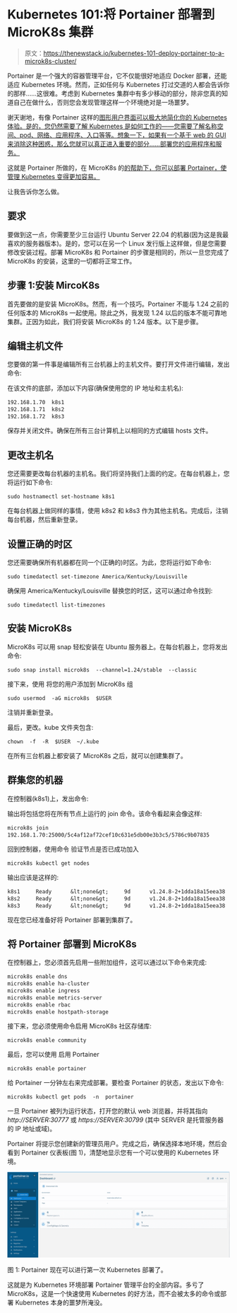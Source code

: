 # Kubernetes 101:将 Portainer 部署到 MicroK8s 集群

> 原文：<https://thenewstack.io/kubernetes-101-deploy-portainer-to-a-microk8s-cluster/>

Portainer 是一个强大的容器管理平台，它不仅能很好地适应 Docker 部署，还能适应 Kubernetes 环境。然而，正如任何与 Kubernetes 打过交道的人都会告诉你的那样……这很难。考虑到 Kubernetes 集群中有多少移动的部分，除非您真的知道自己在做什么，否则您会发现管理这样一个环境绝对是一场噩梦。

谢天谢地，有像 Portainer 这样的[图形用户界面可以极大地简化你的 Kubernetes 体验。是的，您仍然需要了解 Kubernetes 是如何工作的——您需要了解名称空间、pod、网络、应用程序、入口等等。想象一下，如果有一个基于 web 的 GUI 来消除这种困惑，那么您就可以真正进入重要的部分……部署您的应用程序和服务。](https://thenewstack.io/deploy-a-container-stack-in-portainer-from-a-github-repository/)

这就是 Portainer 所做的，在 MicroK8s 的[的帮助下，你可以部署 Portainer，使管理 Kubernetes 变得更加容易。](https://thenewstack.io/kubernetes-101-deploy-your-first-application-with-microk8s/)

让我告诉你怎么做。

## 要求

要做到这一点，你需要至少三台运行 Ubuntu Server 22.04 的机器(因为这是我最喜欢的服务器版本)。是的，您可以在另一个 Linux 发行版上这样做，但是您需要修改安装过程。部署 MicroK8s 和 Portainer 的步骤是相同的，所以一旦您完成了 MicroK8s 的安装，这里的一切都将正常工作。

## 步骤 1:安装 MircoK8s

首先要做的是安装 MicroK8s。然而，有一个技巧。Portainer 不能与 1.24 之前的任何版本的 MicroK8s 一起使用。除此之外，我发现 1.24 以后的版本不能可靠地集群。正因为如此，我们将安装 MicroK8s 的 1.24 版本。以下是步骤。

## 编辑主机文件

您要做的第一件事是编辑所有三台机器上的主机文件。要打开文件进行编辑，发出命令:

在该文件的底部，添加以下内容(确保使用您的 IP 地址和主机名):

```
192.168.1.70  k8s1
192.168.1.71  k8s2
192.168.1.72  k8s3

```

保存并关闭文件。确保在所有三台计算机上以相同的方式编辑 hosts 文件。

## 更改主机名

您还需要更改每台机器的主机名。我们将坚持我们上面的约定。在每台机器上，您将运行如下命令:

```
sudo hostnamectl set-hostname k8s1

```

在每台机器上做同样的事情，使用 k8s2 和 k8s3 作为其他主机名。完成后，注销每台机器，然后重新登录。

## 设置正确的时区

您还需要确保所有机器都在同一个(正确的)时区。为此，您将运行如下命令:

```
sudo timedatectl set-timezone America/Kentucky/Louisville

```

确保用 America/Kentucky/Louisville 替换您的时区，这可以通过命令找到:

```
sudo timedatectl list-timezones

```

## 安装 MicroK8s

MicroK8s 可以用 snap 轻松安装在 Ubuntu 服务器上。在每台机器上，您将发出命令:

```
sudo snap install microk8s  --channel=1.24/stable  --classic

```

接下来，使用
将您的用户添加到 MicroK8s 组

```
sudo usermod  -aG microk8s  $USER

```

注销并重新登录。

最后，更改。kube 文件夹包含:

```
chown  -f  -R  $USER  ~/.kube

```

在所有三台机器上都安装了 MicroK8s 之后，就可以创建集群了。

## 群集您的机器

在控制器(k8s1)上，发出命令:

输出将包括您将在所有节点上运行的 join 命令。该命令看起来会像这样:

```
microk8s join  192.168.1.70:25000/5c4af12af72cef10c631e5db00e3b3c5/5786c9b07835

```

回到控制器，使用命令
验证节点是否已成功加入

```
microk8s kubectl get nodes

```

输出应该是这样的:

```
k8s1     Ready      &lt;none&gt;     9d      v1.24.8-2+1dda18a15eea38
k8s2     Ready      &lt;none&gt;     9d      v1.24.8-2+1dda18a15eea38
k8s3     Ready      &lt;none&gt;     9d      v1.24.8-2+1dda18a15eea38

```

现在您已经准备好将 Portainer 部署到集群了。

## 将 Portainer 部署到 MicroK8s

在控制器上，您必须首先启用一些附加组件，这可以通过以下命令来完成:

```
microk8s enable dns
microk8s enable ha-cluster
microk8s enable ingress
microk8s enable metrics-server
microk8s enable rbac
microk8s enable hostpath-storage

```

接下来，您必须使用命令启用 MicroK8s 社区存储库:

```
microk8s enable community

```

最后，您可以使用
启用 Portainer

```
microk8s enable portainer

```

给 Portainer 一分钟左右来完成部署。要检查 Portainer 的状态，发出以下命令:

```
microk8s kubectl get pods  -n  portainer

```

一旦 Portainer 被列为运行状态，打开您的默认 web 浏览器，并将其指向 *http://SERVER:30777* 或 *https://SERVER:30799* (其中 SERVER 是托管服务器的 IP 地址或域)。

Portainer 将提示您创建新的管理员用户。完成之后，确保选择本地环境，然后会看到 Portainer 仪表板(图 1)，清楚地显示您有一个可以使用的 Kubernetes 环境。

![](img/8e0c2d99b2be1b2d8af7e9898562b623.png)

图 1: Portainer 现在可以进行第一次 Kubernetes 部署了。

这就是为 Kubernetes 环境部署 Portainer 管理平台的全部内容。多亏了 MicroK8s，这是一个快速使用 Kubernetes 的好方法，而不会被太多的命令或部署 Kubernetes 本身的噩梦所淹没。

<svg xmlns:xlink="http://www.w3.org/1999/xlink" viewBox="0 0 68 31" version="1.1"><title>Group</title> <desc>Created with Sketch.</desc></svg>